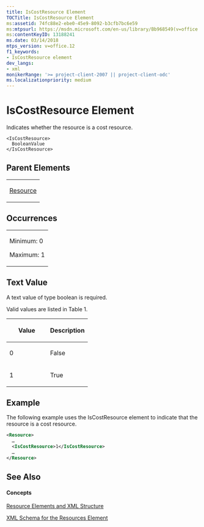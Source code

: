 ```yaml
---
title: IsCostResource Element
TOCTitle: IsCostResource Element
ms:assetid: 74fc88e2-ebe0-45e9-8092-b3cfb7bc6e59
ms:mtpsurl: https://msdn.microsoft.com/en-us/library/Bb968549(v=office.12)
ms:contentKeyID: 13188241
ms.date: 03/14/2018
mtps_version: v=office.12
f1_keywords:
- IsCostResource element
dev_langs:
- xml
monikerRange: '>= project-client-2007 || project-client-odc'
ms.localizationpriority: medium
---
```


# IsCostResource Element




Indicates whether the resource is a cost resource.

    <IsCostResource>
      BooleanValue
    </IsCostResource>

## Parent Elements

<table>
<colgroup>
<col style="width: 100%" />
</colgroup>
<tbody>
<tr class="odd">
<td><p><a href="resource-element.md">Resource</a></p></td>
</tr>
</tbody>
</table>

## Occurrences

<table>
<colgroup>
<col style="width: 100%" />
</colgroup>
<tbody>
<tr class="odd">
<td><p>Minimum: 0</p>
<p>Maximum: 1</p></td>
</tr>
</tbody>
</table>

## Text Value

A text value of type boolean is required.

Valid values are listed in Table 1.

<table>
<colgroup>
<col style="width: 50%" />
<col style="width: 50%" />
</colgroup>
<thead>
<tr class="header">
<th><p>Value</p></th>
<th><p>Description</p></th>
</tr>
</thead>
<tbody>
<tr class="odd">
<td><p>0</p></td>
<td><p>False</p></td>
</tr>
<tr class="even">
<td><p>1</p></td>
<td><p>True</p></td>
</tr>
</tbody>
</table>

## Example

The following example uses the IsCostResource element to indicate that the resource is a cost resource.

``` xml
<Resource>
  …
  <IsCostResource>1</IsCostResource>
  …
</Resource>
```

## See Also

#### Concepts

[Resource Elements and XML Structure](resource-elements-and-xml-structure.md)

[XML Schema for the Resources Element](xml-schema-for-the-resources-element.md)

